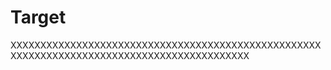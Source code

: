 # Target
XXXXXXXXXXXXXXXXXXXXXXXXXXXXXXXXXXXXXXXXXXXXXXXXXXXXXXXXXXXXXXXXXXXXXXXXXXXXXXXXXXXXXXXXXXXX